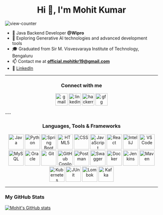 <h1 align="center">Hi 👋, I'm Mohit Kumar</h1>
<p align="left"> <img src="https://komarev.com/ghpvc/?username=mohit-on-github&label=Profile%20views&color=0e75b6&style=flat" alt="view-counter" /> </p>

- 🔭 Java Backend Developer **@Wipro**
- 🌱 Exploring Generative AI technologies and advanced development tools
- 🎓 Graduated from Sir M. Visvesvaraya Institute of Technology, Bengaluru
- 📫 Contact me at **official.mohitkr19@gmail.com**
- 💼 [LinkedIn](https://www.linkedin.com/in/its-mohit-kumar)

---

<h3 align="center">Connect with me</h3>
<p align="center">
<a href="mailto:official.mohitkr19@gmail.com" target="blank"><img src="https://img.icons8.com/fluency/512/gmail.png" alt="gmail" height="40" width="40" /></a>
<a href="https://www.linkedin.com/in/its-mohit-kumar/" target="blank"><img src="https://img.icons8.com/fluency/48/000000/linkedin.png" alt="linkedin" height="40" width="40" /></a>
<a href="https://www.hackerrank.com/mht19kr97" target="blank"><img src="https://img.icons8.com/external-tal-revivo-color-tal-revivo/96/000000/external-hackerrank-is-a-technology-company-that-focuses-on-competitive-programming-logo-color-tal-revivo.png" alt="hackerrank" height="40" width="40" /></a>
<a href="https://auth.geeksforgeeks.org/user/officialmn0so/" target="blank"><img src="https://img.icons8.com/color/144/000000/GeeksforGeeks.png" alt="gfg" height="40" width="40" /></a>
<!-- <a href="https://leetcode.com/u/mohit-on-leetcode/" target="blank"><img src="https://avatars.githubusercontent.com/u/41718343" alt="gfg" height="40" width="40" /></a> -->
</p>
---

<h3 align="center">Languages, Tools & Frameworks</h3>
<p align="center">
<a href="https://www.java.com/" target="_blank"><img src="https://img.icons8.com/color/144/000000/java-coffee-cup-logo--v1.png" alt="Java" width="50" height="50"/></a>
<a href="https://www.python.org/" target="_blank"><img src="https://img.icons8.com/color/144/000000/python.png" alt="Python" width="50" height="50"/></a>
<a href="https://spring.io/projects/spring-boot" target="_blank"><img src="https://img.icons8.com/color/144/000000/spring-logo.png" alt="Spring Boot" width="50" height="50"/></a>
<a href="https://www.w3.org/html/" target="_blank"><img src="https://img.icons8.com/color/144/000000/html-5--v1.png" alt="HTML5" width="50" height="50"/></a>
<a href="https://www.w3schools.com/css/" target="_blank"><img src="https://img.icons8.com/color/150/000000/css3.png" alt="CSS" width="50" height="50"/></a>
<a href="https://developer.mozilla.org/en-US/docs/Web/JavaScript" target="_blank"><img src="https://img.icons8.com/color/144/000000/javascript--v1.png" alt="JavaScript" width="50" height="50"/></a>
<a href="https://reactjs.org/" target="_blank"><img src="https://img.icons8.com/color/144/000000/react-native.png" alt="React" width="50" height="50"/></a>
<a href="https://www.jetbrains.com/idea/" target="_blank"><img src="https://img.icons8.com/color/512/intellij-idea.png" alt="IntelliJ" width="50" height="50"/></a>
<a href="https://code.visualstudio.com/" target="_blank"><img src="https://img.icons8.com/color/512/visual-studio-code-2019.png" alt="VS Code" width="50" height="50"/></a>
<a href="https://www.mysql.com/" target="_blank"><img src="https://img.icons8.com/external-flat-juicy-fish/60/000000/external-sql-coding-and-development-flat-flat-juicy-fish.png" alt="MySQL" width="50" height="50"/></a>
<a href="https://www.oracle.com/database/" target="_blank"><img src="https://img.icons8.com/color/144/000000/oracle-logo.png" alt="Oracle" width="50" height="50"/></a>
<a href="https://git-scm.com/" target="_blank"><img src="https://img.icons8.com/color/2x/git.png" alt="Git" width="50" height="50"/></a>
<a href="https://github.com/features/copilot" target="_blank"><img src="https://img.icons8.com/color/144/000000/github.png" alt="GitHub Copilot" width="50" height="50"/></a>
<a href="https://www.postman.com/" target="_blank"><img src="https://img.icons8.com/external-tal-revivo-shadow-tal-revivo/96/000000/external-postman-is-the-only-complete-api-development-environment-logo-shadow-tal-revivo.png" alt="Postman" width="50" height="50"/></a>
<a href="https://swagger.io/" target="_blank"><img src="https://img.icons8.com/ios-filled/100/34C759/api-settings.png" alt="Swagger" width="50" height="50"/></a>
<a href="https://www.docker.com/" target="_blank"><img src="https://img.icons8.com/color/144/000000/docker.png" alt="Docker" width="50" height="50"/></a>
<a href="https://www.jenkins.io/" target="_blank"><img src="https://img.icons8.com/color/144/000000/jenkins.png" alt="Jenkins" width="50" height="50"/></a>
<a href="https://maven.apache.org/" target="_blank"><img src="https://maven.apache.org/images/maven-logo-black-on-white.png" alt="Maven" width="50" height="50"/></a>
<a href="https://kubernetes.io/" target="_blank"><img src="https://img.icons8.com/color/144/000000/kubernetes.png" alt="Kubernetes" width="50" height="50"/></a>
<a href="https://junit.org/" target="_blank"><img src="https://junit.org/junit5/assets/img/junit5-logo.png" alt="JUnit" width="50" height="50"/></a>
<a href="https://projectlombok.org/" target="_blank"><img src="https://avatars.githubusercontent.com/u/45949248" alt="Lombok" width="50" height="50"/></a>
<a href="https://kafka.apache.org/" target="_blank"><img src="https://encrypted-tbn0.gstatic.com/images?q=tbn:ANd9GcTDCsnH-LecjXUO0ujaEgMSALxOVGEf_7KSZA&s" alt="Kafka" width="50" height="50"/></a>

</p>

---

### My GitHub Stats

[![Mohit's GitHub stats](https://github-readme-stats.vercel.app/api?username=mohit-on-github&show_icons=true&theme=gruvbox&hide=contribs,issues)](https://github.com/anuraghazra/github-readme-stats)

<!---

### My GitHub Streak

[![GitHub Streak](https://streak-stats.demolab.com/?user=mohit-on-github&theme=dark)](https://git.io/streak-stats)
-->
